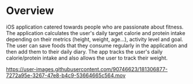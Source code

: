 # Overview
iOS application catered towards people who are passionate about fitness. The application calculates the user's daily target calorie and protein intake depending on their metrics (height, weight, age...), activity level and goal. The user can save foods that they consume regularly in the application and then add them to their daily diary. The app tracks the user's daily calorie/protein intake and also allows the user to track their weight. 





https://user-images.githubusercontent.com/90746623/181306877-7272a95e-3267-47e8-b4c9-53664665c564.mov

